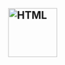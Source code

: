  <img src="https://cdn.pixabay.com/photo/2017/08/05/11/16/logo-2582748_1280.png" alt="HTML" width="100" 
     height="100" />
- 

<!---
Vaibhavam_Mishra/Vaibhavam_Mishra is a ✨ special ✨ repository because its `README.md` (this file) appears on your GitHub profile.
You can click the Preview link to take a look at your changes.
--->
